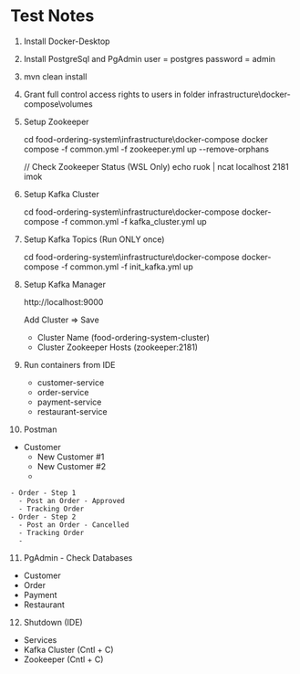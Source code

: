 # Test Notes

1. Install Docker-Desktop
2. Install PostgreSql and PgAdmin
   user = postgres password = admin
3. mvn clean install
4. Grant full control access rights to users in folder infrastructure\docker-compose\volumes

5. Setup Zookeeper

   cd food-ordering-system\infrastructure\docker-compose
   docker compose -f common.yml -f zookeeper.yml up --remove-orphans

   // Check Zookeeper Status (WSL Only)
   echo ruok | ncat localhost 2181
      imok

6. Setup Kafka Cluster

   cd food-ordering-system\infrastructure\docker-compose
   docker-compose -f common.yml -f kafka_cluster.yml up

7. Setup Kafka Topics (Run ONLY once)

   cd food-ordering-system\infrastructure\docker-compose
   docker-compose -f common.yml -f init_kafka.yml up
   
8. Setup Kafka Manager

    http://localhost:9000
    
    Add Cluster => Save 
      - Cluster Name (food-ordering-system-cluster) 
      - Cluster Zookeeper Hosts (zookeeper:2181)  

9. Run containers from IDE
   - customer-service
   - order-service
   - payment-service
   - restaurant-service
  
10. Postman
   - Customer
     * New Customer #1
     * New Customer #2
     * 
    - Order - Step 1
      - Post an Order - Approved
      - Tracking Order
    - Order - Step 2
      - Post an Order - Cancelled
      - Tracking Order
      - 
11. PgAdmin - Check Databases
   - Customer
   - Order
   - Payment
   - Restaurant

12. Shutdown (IDE)
   - Services
   - Kafka Cluster (Cntl + C)
   - Zookeeper (Cntl + C)
